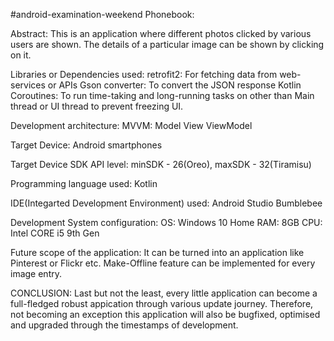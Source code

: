 #android-examination-weekend
Phonebook:

Abstract:
This is an application where different photos clicked by various users are shown.
The details of a particular image can be shown by clicking on it.

Libraries or Dependencies used:
retrofit2: For fetching data from web-services or APIs
Gson converter: To convert the JSON response
Kotlin Coroutines: To run time-taking and long-running tasks on other than Main thread or UI thread to prevent freezing UI.

Development architecture:
MVVM: Model View ViewModel

Target Device:
Android smartphones

Target Device SDK API level: 
minSDK - 26(Oreo), 
maxSDK - 32(Tiramisu)

Programming language used: 
Kotlin

IDE(Integarted Development Environment) used:
Android Studio Bumblebee

Development System configuration:
OS: Windows 10 Home
RAM: 8GB
CPU: Intel CORE i5 9th Gen

Future scope of the application:
It can be turned into an application like Pinterest or Flickr etc.
Make-Offline feature can be implemented for every image entry.

CONCLUSION:
Last but not the least, every little application can become a full-fledged robust appication through 
various update journey. Therefore, not becoming an exception this application will also be bugfixed, 
optimised and upgraded through the timestamps of development.

